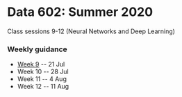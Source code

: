 
# Data 602: Summer 2020

Class sessions 9-12 (Neural Networks and Deep Learning)

### Weekly guidance

* [Week 9](./week09.md) -- 21 Jul
* Week 10 -- 28 Jul
* Week 11 -- 4 Aug
* Week 12 -- 11 Aug
